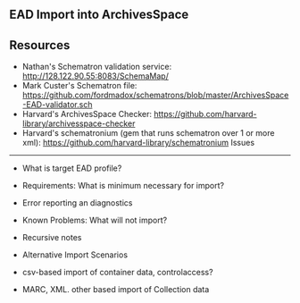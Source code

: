 ## EAD Import into ArchivesSpace
Resources
---------
 * Nathan's Schematron validation service: http://128.122.90.55:8083/SchemaMap/
 * Mark Custer's Schematron file: https://github.com/fordmadox/schematrons/blob/master/ArchivesSpace-EAD-validator.sch
 * Harvard's ArchivesSpace Checker: https://github.com/harvard-library/archivesspace-checker
 * Harvard's schematronium (gem that runs schematron over 1 or more xml): https://github.com/harvard-library/schematronium
Issues
------
* What is target EAD profile?

* Requirements: What is minimum necessary for import?

* Error reporting an diagnostics

* Known Problems: What will not import?
 
* Recursive notes
 
* Alternative Import Scenarios

 * csv-based import of container data, controlaccess?
 * MARC, XML. other based import of Collection data
